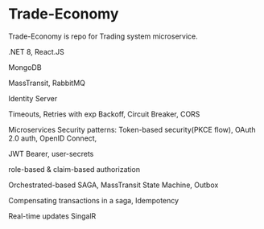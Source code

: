 # Trade-Economy

Trade-Economy is repo for Trading system microservice.

.NET 8, React.JS

MongoDB

MassTransit, RabbitMQ

Identity Server

Timeouts, Retries with exp Backoff,
Circuit Breaker,
CORS

Microservices Security patterns: 
Token-based security(PKCE flow),
OAuth 2.0 auth,
OpenID Connect,

JWT Bearer, user-secrets

role-based & claim-based authorization

Orchestrated-based SAGA, MassTransit State Machine, Outbox

Compensating transactions in a saga, Idempotency

Real-time updates SingalR
